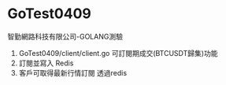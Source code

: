 # GoTest0409
智勤網路科技有限公司-GOLANG測驗

1. GoTest0409/client/client.go 可訂閱期成交(BTCUSDT歸集)功能
2. 訂閱並寫入 Redis 
3. 客戶可取得最新行情訂閱 透過redis